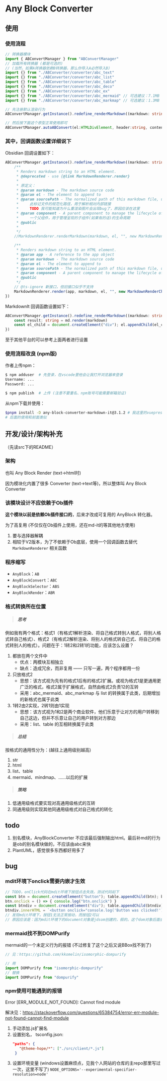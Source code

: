 # Any Block Converter

## 使用

### 使用流程

```typescript
// 转换器模块
import { ABConvertManager } from "ABConvertManager"
// 加载所有转换器 (都是可选的)
// (当然，如果A转换器依赖B转换器，那么你导入A必然导入B)
import {} from "./ABConverter/converter/abc_text"
import {} from "./ABConverter/converter/abc_list"
import {} from "./ABConverter/converter/abc_table"
import {} from "./ABConverter/converter/abc_deco"
import {} from "./ABConverter/converter/abc_ex"
import {} from "./ABConverter/converter/abc_mermaid" // 可选建议：7.1MB
import {} from "./ABConverter/converter/abc_markmap" // 可选建议：1.3MB

// 先注册默认渲染行为
ABConvertManager.getInstance().redefine_renderMarkdown((markdown: string, el: HTMLElement): void => {...})

// 然后按下面这个原型正常使用即可
ABConvertManager.autoABConvert(el:HTMLDivElement, header:string, content:string): HTMLElement
```

### 其中，回调函数设置详细说下

Obsidian 回调设置如下：

```typescript
ABConvertManager.getInstance().redefine_renderMarkdown((markdown: string, el: HTMLElement): void => {
    /**
     * Renders markdown string to an HTML element.
     * @deprecated - use {@link MarkdownRenderer.render}
     * 
     * 原定义： 
     * @param markdown - The markdown source code
     * @param el - The element to append to
     * @param sourcePath - The normalized path of this markdown file, used to resolve relative internal links
     *     此标记文件的规范化路径，用于解析相对内部链接
     *     TODO 我可能知道为什么重渲染图片会出现bug了，原因应该在这里
     * @param component - A parent component to manage the lifecycle of the rendered child components, if any
     *     一个父组件，用于管理呈现的子组件(如果有的话)的生命周期
     * @public
     * 
     */
    //MarkdownRenderer.renderMarkdown(markdown, el, "", new MarkdownRenderChild(el))

    /**
     * Renders markdown string to an HTML element.
     * @param app - A reference to the app object
     * @param markdown - The markdown source code
     * @param el - The element to append to
     * @param sourcePath - The normalized path of this markdown file, used to resolve relative internal links
     * @param component - A parent component to manage the lifecycle of the rendered child components.
     * @public
     */
    // @ts-ignore 新接口，但旧接口似乎不支持
    MarkdownRenderer.render(app, markdown, el, "", new MarkdownRenderChild(el))
})
```

MarkdownIt 回调函数设置如下：

```typescript
ABConvertManager.getInstance().redefine_renderMarkdown((markdown: string, el: HTMLElement): void => {
    const result: string = md.render(markdown)
    const el_child = document.createElement("div"); el.appendChild(el_child); el_child.innerHTML = result;
})
```

至于其他平台的可以参考上面两者进行设置

### 使用流程改良 (npm版)

作者上传npm：

```bash
$ npm adduser  # 先登录，在vscode里他会让我打开浏览器来登录
Username: ...
Password: ...

$ npm publish  # 上传 (注意不要重名、npm账号可能需要邮箱验证)
```

从npm下载并使用：

```bash
$pnpm install -D any-block-converter-markdown-it@3.1.2 # 我这里的vuepress环境统一用pnpm (实际上根据你的习惯使用npm也好)
# 后面的使用和前面类似
```

## 开发/设计/架构补充

（先读src下的README）

### 架构

也叫 Any Block Render (text->html时)

因为模块化内置了很多 Converter (text->text等)，所以整体叫 Any Block Converter

### 该模块设计不应依赖于Ob插件

**这个模块以前是依赖Ob插件接口的**，后来才改成可复用的 AnyBlock 转化器。

为了高复用 (不仅仅在Ob插件上使用，还在md-it的等其他地方使用)

1. 要与选择器解耦
2. 相较于V2版本，为了不依赖于Ob底层，使用一个回调函数去替代 `MarkdownRenderer` 相关函数

### 程序缩写

- `AnyBlock`：`AB`
- `AnyBlockConvert`：`ABC`
- `AnyBlockSelector`：`ABS`
- `AnyBlockRender`：`ABR`

### 格式转换所在位置

> ##### 思考

例如我有两个格式：格式1（有格式1解析渲染、将自己格式转别人格式，将别人格式转自己格式）、格式2（有格式2解析渲染、将别人的格式转自己式、将自己的格式转别人的格式）。问题在于：1转2和2转1的功能，应该怎么设置？

1. 都放在两个文件中
    - 优点：两模块互相独立
    - 缺点：造成冗余，而非复用 —— 只写一遍，两个程序都用一份
2. 只放格式2
    - 思想：该方式视为先有的格式1后有的格式2扩展。或视为格式1是更通用更广泛的格式，格式2属于扩展格式，自然由格式2负责12的互转
    - 采用：abc_mermaid、abc_markmap 与 list 的转换属于此类，后期增加的新格式也属于此类
3. 1转2由2实现，2转1则由1实现
    - 思想：该方式视为1和2是两个商业软件，他们乐意于让对方的用户转移到自己这边，但并不乐意让自己的用户转到对方那边
    - 采用：list、table 的互相转换属于此类

> ##### 总结

按格式的通用性分为：(越往上通用级别越高)

1. str
2. html
3. list、table
4. mermaid、mindmap、……以后的扩展

> ##### 策略

1. 低通用级格式要实现对高通用级格式的互转
2. 同通用级则实现其他同通用级格式对自己格式的转化

## todo

1. 别名模块，AnyBlockConverter 不应该最后强制输出html。最后补md的行为是ob的别名模块做的，不应该由abc来快
2. PlantUML，感觉很多东西都好用多了

## bug

### mdit环境下onclick需要内嵌才生效

```typescript
// TODO，onClick代码在mdit环境下按钮点击失效。测试代码如下
const btn = document.createElement("button"); table.appendChild(btn); btn.textContent = "测试按钮1";
btn.onclick = () => { console.log("btn.onclick") }
const btndiv = document.createElement("div"); table.appendChild(btndiv);
btndiv.innerHTML = `<button onclick="console.log('Button was clicked!')">测试按钮2</button>`
// 发现mdit环境下，按钮1无法正常按动，而按钮2可以
// 原因应该是：因为mdit环境下的document对象是jdsom创建的，假的。这个dom对象后面会被转化为html_str，onclick的信息就丢失了
```

### mermaid找不到DOMPurify

mermaid的一个未定义行为的报错 (不过修复了这个之后又说BBox找不到了)

```typescript
// 见：https://github.com/kkomelin/isomorphic-dompurify

// 用
import DOMPurify from "isomorphic-dompurify"
// 替换
import DOMPurify from "dompurify"
```

### npm使用可能遇到的报错

Error [ERR_MODULE_NOT_FOUND]: Cannot find module

解决见：https://stackoverflow.com/questions/65384754/error-err-module-not-found-cannot-find-module

1. 手动添加.js扩展名
2. 设置别名，
   tsconfig.json: 
   ```json
   "paths": {
      "@theme-hope/*": ["./src/client/*.js"]
    }
   ```
3. 设置环境变量 (windows设置麻烦点，见我个人网站的仓库的主repo那里写过一次，这里不写了)
   `NODE_OPTIONS='--experimental-specifier-resolution=node'`
